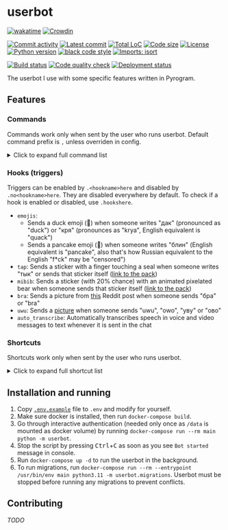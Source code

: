 # userbot

<!-- region Some nice badges because I love them ^^ -->
[![wakatime](https://wakatime.com/badge/github/evgfilim1/userbot.svg)](https://wakatime.com/badge/github/evgfilim1/userbot)
[![Crowdin](https://badges.crowdin.net/evgfilim1-userbot/localized.svg)](https://crowdin.com/project/evgfilim1-userbot)

[![Commit activity](https://img.shields.io/github/commit-activity/m/evgfilim1/userbot)](https://github.com/evgfilim1/userbot/commits/)
[![Latest commit](https://img.shields.io/github/last-commit/evgfilim1/userbot/master)](https://github.com/evgfilim1/userbot/commits/)
[![Total LoC](https://img.shields.io/tokei/lines/github/evgfilim1/userbot)](https://github.com/evgfilim1/userbot)
[![Code size](https://img.shields.io/github/languages/code-size/evgfilim1/userbot)](https://github.com/evgfilim1/userbot)
[![License](https://img.shields.io/github/license/evgfilim1/userbot)](LICENSE)
[![Python version](https://img.shields.io/badge/python-3.11-yellow.svg?logo=python&logoColor=yellow&labelColor=blue)](https://github.com/python/cpython)
[![black code style](https://img.shields.io/badge/code%20style-black-000000.svg)](https://github.com/psf/black)
[![Imports: isort](https://img.shields.io/badge/%20imports-isort-%231674b1?style=flat&labelColor=ef8336)](https://pycqa.github.io/isort/)

[![Build status](https://github.com/evgfilim1/userbot/actions/workflows/build.yaml/badge.svg)](https://github.com/evgfilim1/userbot/actions/workflows/build.yaml)
[![Code quality check](https://github.com/evgfilim1/userbot/actions/workflows/lint.yaml/badge.svg)](https://github.com/evgfilim1/userbot/actions/workflows/lint.yaml)
[![Deployment status](https://github.com/evgfilim1/userbot/actions/workflows/deploy.yaml/badge.svg)](https://github.com/evgfilim1/userbot/actions/workflows/deploy.yaml)
<!-- endregion -->

The userbot I use with some specific features written in Pyrogram.

## Features

### Commands

Commands work only when sent by the user who runs userbot. Default command prefix is `,` unless
overriden in config.

<details>
<summary>Click to expand full command list</summary>

```
List of userbot commands available:

About:
• about — Shows information about this userbot.
• help [command] — Sends help for all commands or for a specific one.
• stats ['bot'|'short'|'full'] — Shows some statistics about this userbot.

Chat administration:
• chatban|chatrestrict <'reply'|user_id|username|user_group> ['0'|'forever'|timespec] ['*'|perms] [reason...] — Restricts or bans a user in a chat.
• chatcleardel — Kicks Deleted Accounts from the chat.
• chatinvite <user_id|username|user_group> — Invites users to the current chat.
• chatunban <'reply'|user_id|username|user_group> — Unbans a user in a chat.
• <in reply> no_react2ban|noreact2ban — Stops react2ban on the message.
• <in reply> pin ['silent'] — Pins the message.
• <in reply> promote <admin_title...> — Promotes a user to an admin without any rights but with title.
• react2ban — Bans a user whoever reacted to the message.
• <in reply> s_pin ['silent'] — Pins the message silently (without returning the result).

Chat info:
• rndinfo ['photo'|'title'] — Sets random chat photo and/or title.
• rndmsg — Sends a random message from the chat.

Colors:
• color <color_spec> — Sends a specified color sample.
• usercolor [user_id|username|user_group] — Sends a color sample of user's color as shown in clients.

Content converters:
• toaudio — Extracts audio from video.
• togif — Converts a video to a mpeg4 gif.
• tosticker ['png'|'webp'] — Converts a photo to a sticker-ready png or webp.
• <in reply> totext — Transcribes speech in voice and video messages to text.

Dice:
• roll|dice <dice_spec> — Rolls dice according to `d20.roll` syntax.

Download:
• download|dl ['single'|'all'] [filename]... — Downloads a file or files.

Hooks:
• hooklist|hook_list — Lists all available hooks.
• hookshere|hooks_here — Lists enabled hooks in the chat.

Language:
• lang [language_code] — Gets or changes the language of the bot for the current chat.

Messages:
• <in reply> copyhere|cphere|cph — Copies replied message to current chat.
• <in reply> delete|delet|del — Deletes replied message for everyone.
• dump [jq_query...] — Dumps entire message or its attribute specified with `jq` syntax.
• userfirstmsg — Looks for the user's very first message in the chat.

Notes:
• get|note|n <key...> — Sends saved note.
• note_del|ndel <key...> — Deletes saved note.
• notes|ns — Shows all saved notes.
• <in reply> save|note_add|nadd <key...> — Saves replied message as note for later use.

Reactions:
• <in reply> r [emoji] — Reacts to a message with a specified emoji or removes any reaction.
• <in reply> rr — Reacts to a message with a random available emoji.
• <in reply> rs — Gets message reactions with users who reacted to it.

Reminders:
• remind <time> [message...] — Sets a reminder in the chat.
• remindme <time> [message...] — Sets a reminder for myself.
• sremind <time> [message...] — Sets a silent reminder in the chat (no confirmation about scheduled message).
• sremindme <time> [message...] — Sets a silent reminder for myself (no confirmation about scheduled message).

Stickers:
• longcat — Sends random longcat.
• rnds <pack_shortlink|pack_alias|emoji> — Sends random sticker from specified pack or one matching specified emoji.

Text converters:
• <in reply> caps — Toggles capslock on the message.
• <in reply> s <args...> — sed-like replacement.
• <in reply> tr ['en'|'ru'] — Swaps keyboard layout from en to ru or vice versa.

Tools:
• cal [month] [year] — Sends a calendar for a specified month and year.
• calc|eval <python_expr...> — Evaluates Python expression.
• exec <python_code...> — Executes Python code.
• <in reply> id — Sends replied user's ID as link.

User groups:
• usergroupadd|ugadd <group_name> [user_id|username|user_group]... — Adds a user to the user group for later use with user resolving.
• usergroupdel|ugdel <group_name> [user_id|username|user_group]... — Removes a user from the user group.
• usergrouplist|uglist <group_name> ['resolve'] — Lists the users in the user group.
• usergroups|ugs — Lists all user groups.

Wakatime:
• wakatime|waka — Gets your Wakatime stats for today and the last 7 days.
```

</details>

### Hooks (triggers)

Triggers can be enabled by `.<hookname>here` and disabled by `.no<hookname>here`. They are disabled
everywhere by default. To check if a hook is enabled or disabled, use `.hookshere`.

- `emojis`:
  - Sends a duck emoji (🦆) when someone writes "дак" (pronounced as "duck") or "кря"
    (pronounces as "krya", English equivalent is "quack")
  - Sends a pancake emoji (🥞) when someone writes "блин" (English equivalent is "pancake", also
    that's how Russian equivalent to the English "f*ck" may be "censored")
- `tap`: Sends a sticker with a finger touching a seal when someone writes "тык" or sends that
  sticker itself ([link to the pack](https://t.me/addstickers/belek_vk))
- `mibib`: Sends a sticker (with 20% chance) with an animated pixelated bear when someone sends that
  sticker itself ([link to the pack](https://t.me/addstickers/bttv_hlam))
- `bra`: Sends a picture from [this](https://www.reddit.com/r/anime_irl/comments/u4zxol/anime_irl/)
  Reddit post when someone sends "бра" or "bra"
- `uwu`: Sends a [picture](https://imgur.com/a/bDzntL5) when someone sends "uwu", "owo", "уву"
  or "ово"
- `auto_transcribe`: Automatically transcribes speech in voice and video messages to text whenever
  it is sent in the chat

### Shortcuts

Shortcuts work only when sent by the user who runs userbot.

<details>
<summary>Click to expand full shortcut list</summary>

- `yt:<id>` — Sends a YouTube video with the specified ID
- `@:<id>` — Mentions a user with the specified ID
  - `@:<id>:<name>@` — Mentions a user with the specified ID with a custom name
- `github:<username>` or `gh:<username>` — Sends a GitHub link to the specified user's profile
  - `github:<username>/<repo>` — ... to the specified repo, `<repo>` can be "`@`" which means "same
    as `<username>`"
  - `github:<username>/<repo>:/<path>` — ... to the specified path on the default branch
  - `github:<username>/<repo>:/<path>#<line1>` — ... to the specified line in file
  - `github:<username>/<repo>:/<path>#<line1>-<line2>` — ... to the specified lines in file
  - `github:<username>/<repo>@<branch-or-commit>` — ... to the specified branch or commit of the repo
  - `github:<username>/<repo>@<branch-or-commit>:/<path>` — ... to the specified path on the branch or commit
  - `github:<username>/<repo>@<branch-or-commit>:/<path>#<line1>` — ... to the specified line in file
  - `github:<username>/<repo>@<branch-or-commit>:/<path>#<line1>-<line2>` — ... to the specified lines in file
  - `github:<username>/<repo>#<issue-or-pr>` — ... to the specified issue or pull request
- `:uwu:` — Sends a `🥺👉👈` emoji
  - `:uwu<number>:` — Sends a `👉👈` emoji with the specified number of finger pairs
- `google://<query>/` — Sends a link to a Google search for the specified query
- `:shrug:` — Sends a shrug kaomoji `¯\_(ツ)_/¯`
- `n://<key>/` — Sends a saved note with the specified key
- `xkcd:<number>` — Sends a link to XKCD comic with the specified number
- `pypi://<package>/` or `pip://<package>/` — Sends a link to PyPI page of the specified package
- `tg:<username>/<message-id>` or `tg:<username>#<message-id>` — Sends a link to the specified
  message in the specified chat

</details>

## Installation and running

1. Copy [`.env.example`](.env.example) file to `.env` and modify for yourself.
2. Make sure docker is installed, then run `docker-compose build`.
3. Go through interactive authentication (needed only once as `/data` is mounted as docker volume)
  by running `docker-compose run --rm main python -m userbot`.
4. Stop the script by pressing <kbd>Ctrl</kbd>+<kbd>C</kbd> as soon as you see `Bot started` message
  in console.
5. Run `docker-compose up -d` to run the userbot in the background.
6. To run migrations, run
   `docker-compose run --rm --entrypoint /usr/bin/env main python3.11 -m userbot.migrations`.
   Userbot must be stopped before running any migrations to prevent conflicts.

## Contributing

_TODO_
